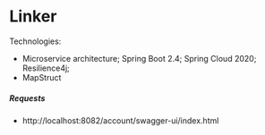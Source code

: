 # Linker

Technologies: 
- Microservice architecture; Spring Boot 2.4; Spring Cloud 2020; Resilience4j; 
- MapStruct 


##### Requests

- http://localhost:8082/account/swagger-ui/index.html 